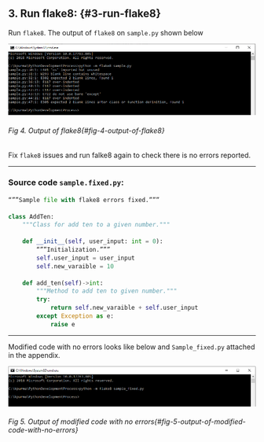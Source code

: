 ## 3\. Run flake8: {#3-run-flake8}

Run `flake8`. The output of `flake8` on `sample.py` shown below

![](/media/image4.png)
###### Fig 4. Output of flake8{#fig-4-output-of-flake8}

Fix `flake8` issues and run falke8 again to check there is no errors reported.

---

### Source code `sample.fixed.py`:



```python
“””Sample file with flake8 errors fixed.”””

class AddTen:
    """Class for add ten to a given number."""

    def __init__(self, user_input: int = 0):
        “””Initialization.”””
        self.user_input = user_input
        self.new_varaible = 10

    def add_ten(self)->int:
        """Method to add ten to given number."""
        try:
            return self.new_varaible + self.user_input
        except Exception as e:
            raise e

```

---

Modified code with no errors looks like below and `Sample_fixed.py` attached in the appendix.

![](/media/image5.png)
###### Fig 5. Output of modified code with no errors{#fig-5-output-of-modified-code-with-no-errors}

<br>
